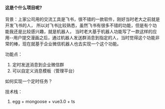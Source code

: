 #### 这是个什么项目呢?

背景：上家公司用的交流工具是飞书，很不错的一款软件，刚好当时老大之前就是开发飞书的人，
所以对飞书比较熟悉，虽然飞书有很多不错的功能，但是有个功能我还是比较感兴趣，就是机器人，
当时老大基于机器人功能写了一款这样的应用--用户提交漫画之后，通过机器人发送群消息到指定的人，当时觉得这个功能非常的棒，现在就基于企业微信机器人也去实现一个这个功能。

功能点：

1. 定时发送消息到企业微信群
2. 可以自定义消息模板（管理平台）

如何实现一个定时任务？

技术栈：

1. egg + mongoose + vue3.0 + ts
